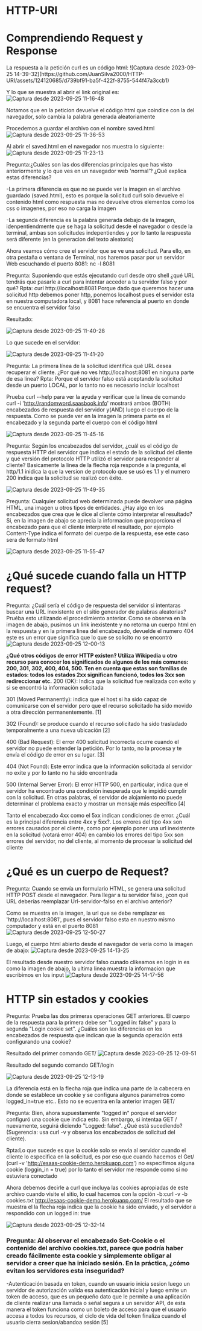 # HTTP-URI
<h1>Comprendiendo Request y Response </h1>
La respuesta a la petición curl es un código html:
![Captura desde 2023-09-25 14-39-32](https://github.com/JuanSilva2000/HTTP-URI/assets/124120685/d739bf91-ba5f-422f-8755-544f47a3ccb1)


Y lo que se muestra al abrir el link original es:
![Captura desde 2023-09-25 11-16-48](https://github.com/JuanSilva2000/HTTP-URI/assets/124120685/989dceca-cf61-4c97-a7a0-da42ee2ae022)

Notamos que en la peticion devuelve el código html que coindice con la del navegador, solo cambia la palabra generada aleatoriamente

Procedemos a guardar el archivo con el nombre saved.html
![Captura desde 2023-09-25 11-36-53](https://github.com/JuanSilva2000/HTTP-URI/assets/124120685/cd53b228-34c7-4bec-a792-2630229f6581)

Al abrir el saved.html en el navegador nos muestra lo siguiente:
![Captura desde 2023-09-25 11-23-13](https://github.com/JuanSilva2000/HTTP-URI/assets/124120685/e3a66c87-f7af-475e-8fd3-2a93bb939883)

Pregunta:¿Cuáles son las dos diferencias principales que has visto anteriormente y lo que ves en un navegador web 'normal'? ¿Qué explica estas diferencias?

-La primera diferencia es que no se puede ver la imagen en el archivo guardado (saved.html), esto es porque la solicitud curl solo devuelve el contenido html como respuesta mas no devuelve otros elementos como los css o imagenes, por eso no carga la imagen​

-La segunda diferencia es la palabra generada debajo de la imagen, idenpentiendmente que se haga la solicitud desde el navegador o desde la terminal, ambas son solicitudes indepentiendes y por lo tanto la respuesta será diferente (en la generacion del texto aleatorio)

Ahora veamos cómo cree el servidor que se ve una solicitud. Para ello, en otra pestaña o ventana de Terminal, nos haremos pasar por un servidor Web escuchando el puerto 8081: nc -l 8081

Pregunta: Suponiendo que estás ejecutando curl desde otro shell ¿qué URL tendrás que pasarle a curl para intentar acceder a tu servidor falso y por qué?
Rpta: curl http://localhost:8081​
Porque dado que queremos hacer una solicitud http debemos poner http, ponemos localhost pues el servidor esta en nuestra computadora local, y 8081 hace referencia al puerto en donde se encuentra el servidor falso

Resultado:

![Captura desde 2023-09-25 11-40-28](https://github.com/JuanSilva2000/HTTP-URI/assets/124120685/16e176b8-99d2-4aa3-a068-c937a6990a24)

Lo que sucede en el servidor:

![Captura desde 2023-09-25 11-41-20](https://github.com/JuanSilva2000/HTTP-URI/assets/124120685/4dd5827c-b7fd-40c3-ae73-e7a41d08774c)

Pregunta: La primera línea de la solicitud identifica qué URL desea recuperar el cliente. ¿Por qué no ves http://localhost:8081 en ninguna parte de esa línea?
Rpta: Porque el servidor falso está aceptando la solicitud desde un puerto LOCAL, por lo tanto no es necesario incluir localhost

Prueba curl --help para ver la ayuda y verificar que la línea de comando curl -i 'http://randomword.saasbook.info' mostrará ambos (BOTH) encabezados de respuesta del servidor y(AND) luego el cuerpo de la respuesta.
Como se puede ver en la imagen la primera parte es el encabezado y la segunda parte el cuerpo con el código html

![Captura desde 2023-09-25 11-45-16](https://github.com/JuanSilva2000/HTTP-URI/assets/124120685/6c57d992-2d56-4c20-a4a0-ae1fcc5cf998)

Pregunta: Según los encabezados del servidor, ¿cuál es el código de respuesta HTTP del servidor que indica el estado de la solicitud del cliente y qué versión del protocolo HTTP utilizó el servidor para responder al cliente?
Basicamente la linea de la flecha roja responde a la pregunta, el http/1.1 inidica la que la version de protocolo que se usó es 1.1 y el numero 200 indica que la solicitud se realizó con éxito.

![Captura desde 2023-09-25 11-49-35](https://github.com/JuanSilva2000/HTTP-URI/assets/124120685/8b1a918e-93a4-45a0-950b-204a4e3e7f77)

Pregunta: Cualquier solicitud web determinada puede devolver una página HTML, una imagen u otros tipos de entidades. ¿Hay algo en los encabezados que crea que le dice al cliente cómo interpretar el resultado?
Si, en la imagen de abajo se aprecia la informacion que proporciona el encabezado para que el cliente interprete el resultado, por ejemplo Content-Type indica el formato del cuerpo de la respuesta, ese este caso sera de formato html

![Captura desde 2023-09-25 11-55-47](https://github.com/JuanSilva2000/HTTP-URI/assets/124120685/0e0398a5-8387-44dc-abd6-4945eeb8216d)

<h1>¿Qué sucede cuando falla un HTTP request?</h1>

Pregunta: ¿Cuál sería el código de respuesta del servidor si intentaras buscar una URL inexistente en el sitio generador de palabras aleatorias? Pruéba esto utilizando el procedimiento anterior.
Como se observa en la imagen de abajo, pusimos un link inexistente y no retorna un cuerpo html en la respuesta y en la primera linea del encabezado, devuelde el numero 404 este es un error que significa que lo que se solicito no se encontró
![Captura desde 2023-09-25 12-00-13](https://github.com/JuanSilva2000/HTTP-URI/assets/124120685/b209e03f-f0aa-4f1b-9af2-5d47b34fbe4f)


<b>¿Qué otros códigos de error HTTP existen? Utiliza Wikipedia u otro recurso para conocer los significados de algunos de los más comunes: 200, 301, 302, 400, 404, 500. Ten en cuenta que estas son familias de estados: todos los estados 2xx significan funcionó, todos los 3xx son redireccionar etc.</b>
200 (OK): Indica que la solicitud fue realizada con exito y si se encontró la información solicitada​

301 (Moved Permanently): indica que el host si ha sido capaz de comunicarse con el servidor pero que el recurso solicitado ha sido movido a otra dirección permanentemente. [1]​

302 (Found): se produce cuando el recurso solicitado ha sido trasladado temporalmente a una nueva ubicación [2]​

400 (Bad Request): El error 400 solicitud incorrecta ocurre cuando el servidor no puede entender la petición. Por lo tanto, no la procesa y te envía el código de error en su lugar. [3]​

404 (Not Found): Este error indica que la información solicitada al servidor no exite y por lo tanto no ha sido encontrada​

500 (Internal Server Error): El error HTTP 500, en particular, indica que el servidor ha encontrado una condición inesperada que le impidió cumplir con la solicitud.​ En otras palabras, el servidor de alojamiento no puede determinar el problema exacto y mostrar un mensaje más específico [4]

Tanto el encabezado 4xx como el 5xx indican condiciones de error. ¿Cuál es la principal diferencia entre 4xx y 5xx?.
Los errores del tipo 4xx son errores causados por el cliente, como por ejemplo poner una url inexistente en la solicitud (votará error 404) en cambio los errores del tipo 5xx son errores del servidor, no del cliente, al momento de procesar la solicitud del cliente

<h1><b>¿Qué es un cuerpo de Request?</b></h1>

Pregunta: Cuando se envía un formulario HTML, se genera una solicitud HTTP POST desde el navegador. Para llegar a tu servidor falso, ¿con qué URL deberías reemplazar Url-servidor-falso en el archivo anterior?

Como se muestra en la imagen, la url que se debe remplazar es 'http://localhost:8081', pues el servidor falso esta en nuestro mismo computador y está en el puerto 8081
<br>
![Captura desde 2023-09-25 12-50-27](https://github.com/JuanSilva2000/HTTP-URI/assets/124120685/77f20885-c082-466e-bd76-03fd1d89f602)

Luego, el cuerpo html abierto desde el navegador de veria como la imagen de abajo:
![Captura desde 2023-09-25 14-13-25](https://github.com/JuanSilva2000/HTTP-URI/assets/124120685/2694ad90-d0f2-40c0-a09c-7786ca4b69c0)

El resultado desde nuestro servidor falso cunado clikeamos en login in es como la imagen de abajo, la ultima linea muestra la informacion que escribimos en los input
![Captura desde 2023-09-25 14-17-56](https://github.com/JuanSilva2000/HTTP-URI/assets/124120685/84171032-18a8-4bc4-94b8-54de1b579cb5)



<h1>HTTP sin estados y cookies</h1>

Pregunta: Prueba las dos primeras operaciones GET anteriores. El cuerpo de la respuesta para la primera debe ser "Logged in: false" y para la segunda "Login cookie set". ¿Cuáles son las diferencias en los encabezados de respuesta que indican que la segunda operación está configurando una cookie? 

Resultado del primer comando GET/​
![Captura desde 2023-09-25 12-09-51](https://github.com/JuanSilva2000/HTTP-URI/assets/124120685/be7bc2c3-0ae6-41f8-8b12-9f7f0cd62394)

Resultado del segundo comando GET/login

![Captura desde 2023-09-25 12-13-19](https://github.com/JuanSilva2000/HTTP-URI/assets/124120685/6f3efe45-f1b4-4bf5-b014-6c69c6b68d75)

La diferencia está en la flecha roja que indica una parte de la cabecera en donde se establece un cookie y se configura algunos parametros como logged_in=true etc.. Esto no se ecuentra en la anterior imagen GET/

Pregunta: Bien, ahora supuestamente "logged in" porque el servidor configuró una cookie que indica esto. Sin embargo, si intentaa GET / nuevamente, seguirá diciendo "Logged: false". ¿Qué está sucediendo? (Sugerencia: usa curl -v y observa los encabezados de solicitud del cliente).

Rpta:Lo que sucede es que la cookie solo se envia al servidor cuando el cliente lo especifica en la solicitud, es por eso que cuando hacemos el Get/ (curl -v 'http://esaas-cookie-demo.herokuapp.com') no especifimos alguna cookie (loggin_in = true) por lo tanto el servidor me responde como si no estuviera conectado

Ahora debemos decirle a curl que incluya las cookies apropiadas de este archivo cuando visite el sitio, lo cual hacemos con la opción -b:​
curl -v -b cookies.txt http://esaas-cookie-demo.herokuapp.com/
El resultado que se muestra el la flecha roja indica que la cookie ha sido enviado, y el servidor a respondido con un logged in: true

![Captura desde 2023-09-25 12-32-14](https://github.com/JuanSilva2000/HTTP-URI/assets/124120685/9fffc354-27a9-428d-aadd-62dfd21f269e)

<h3>Pregunta: Al observar el encabezado Set-Cookie o el contenido del archivo cookies.txt, parece que podría haber creado fácilmente esta cookie y simplemente obligar al servidor a creer que ha iniciado sesión. En la práctica, ¿cómo evitan los servidores esta inseguridad?</h3>

-Autenticación basada en token, cuando un usuario inicia sesion luego un servidor de autorización valida esa autenticación inicial y luego emite un token de acceso, que es un pequeño dato que le permite a una aplicación de cliente realizar una llamada o señal segura a un servidor API, de esta manera el token funciona como un boleto de acceso para que el usuario accesa a todos los recursos, el ciclo de vida del token finaliza cuando el usuario cierra sesion/abandoa sesión [5]
